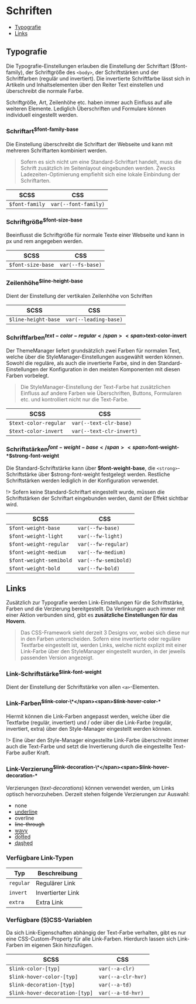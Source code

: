 # Schriften

- [Typografie](#typografie)
- [Links](#links)

## Typografie

Die Typografie-Einstellungen erlauben die Einstellung der Schriftart ($font-family), der Schriftgröße des `<body>`, der
Schriftstärken und der Schriftfarben (regulär und invertiert). Die invertierte Schriftfarbe lässt sich in Artikeln und
Inhaltselementen über den Reiter Text einstellen und überschreibt die normale Farbe.

Schriftgröße, Art, Zeilenhöhe etc. haben immer auch Einfluss auf alle weiteren Elemente. Lediglich Überschriften und
Formulare können individuell eingestellt werden.

### Schriftart<sup>$font-family-base</sup>

Die Einstellung überschreibt die Schriftart der Webseite und kann mit mehreren Schriftarten kombiniert werden.

> Sofern es sich nicht um eine Standard-Schriftart handelt, muss die Schrift zusätzlich im Seitenlayout eingebunden
> werden. Zwecks Ladezeiten-Optimierung empfiehlt sich eine lokale Einbindung der Schriftarten.

| SCSS           | CSS                  |
|----------------|----------------------|
| `$font-family` | `var(--font-family)` |

### Schriftgröße<sup>$font-size-base</sup>

Beeinflusst die Schriftgröße für normale Texte einer Webseite und kann in px und rem angegeben werden.

| SCSS              | CSS              |
|-------------------|------------------|
| `$font-size-base` | `var(--fs-base)` |

### Zeilenhöhe<sup>$line-height-base</sup>

Dient der Einstellung der vertikalen Zeilenhöhe von Schriften

| SCSS                | CSS                   |
|---------------------|-----------------------|
| `$line-height-base` | `var(--leading-base)` |

### Schriftfarben<sup><span>$text-color-regular</span><span>$text-color-invert</span></sup>

Der ThemeManager liefert grundsätzlich zwei Farben für normalen Text, welche über die StyleManager-Einstellungen
ausgewählt werden können.
Sowohl die reguläre, als auch die invertierte Farbe, sind in den Standard-Einstellungen der Konfiguration in den meisten
Komponenten mit diesen Farben vorbelegt.

> Die StyleManager-Einstellung der Text-Farbe hat zusätzlichen Einfluss auf andere Farben wie Überschriften, Buttons,
> Formularen etc. und kontrolliert nicht nur die Text-Farbe.

| SCSS                  | CSS                      |
|-----------------------|--------------------------|
| `$text-color-regular` | `var(--text-clr-base)`   |
| `$text-color-invert`  | `var(--text-clr-invert)` |

### Schriftstärken<sup><span>$font-weight-base</span><span>$font-weight-\*</span><span>$strong-font-weight</span></sup>

Die Standard-Schriftstärke kann über **$font-weight-base**, die `<strong>`-Schriftstärke über $strong-font-weight
festgelegt werden. Restliche Schriftstärken werden lediglich in der Konfiguration verwendet.

!> Sofern keine Standard-Schriftart eingestellt wurde, müssen die Schriftstärken der Schriftart eingebunden werden,
damit der Effekt sichtbar wird.

| SCSS                    | CSS                  |
|-------------------------|----------------------|
| `$font-weight-base`     | `var(--fw-base)`     |  
| `$font-weight-light`    | `var(--fw-light)`    |  
| `$font-weight-regular`  | `var(--fw-regular)`  |  
| `$font-weight-medium`   | `var(--fw-medium)`   |  
| `$font-weight-semibold` | `var(--fw-semibold)` |  
| `$font-weight-bold`     | `var(--fw-bold)`     |  

## Links

Zusätzlich zur Typografie werden Link-Einstellungen für die Schriftstärke, Farben und die Verzierung bereitgestellt.
Da Verlinkungen auch immer mit einer Aktion verbunden sind, gibt es **zusätzliche Einstellungen für das Hovern**.

> Das CSS-Framework sieht derzeit 3 Designs vor, wobei sich diese nur in den Farben unterscheiden. Sofern eine
> invertierte oder reguläre Textfarbe eingestellt ist, werden Links, welche nicht explizit mit einer Link-Farbe über den
> StyleManager eingestellt wurden, in der jeweils passenden Version angezeigt.

### Link-Schriftstärke<sup>$link-font-weight</sup>

Dient der Einstellung der Schriftstärke von allen `<a>`-Elementen.

### Link-Farben<sup><span>$link-color-\*</span><span>$link-hover-color-\*</span></sup>

Hiermit können die Link-Farben angepasst werden, welche über die Textfarbe (regulär, invertiert) und / oder über die
Link-Farbe (regulär, invertiert, extra) über den Style-Manager eingestellt werden können.

!> Eine über den Style-Manager eingestellte Link-Farbe überschreibt immer auch die Text-Farbe und setzt die Invertierung
durch die eingestellte Text-Farbe außer Kraft.

### Link-Verzierung<sup><span>$link-decoration-\*</span><span>$link-hover-decoration-\*</span></sup>

Verzierungen (*text-decorations*) können verwendet werden, um Links optisch hervorzuheben. Derzeit stehen folgende
Verzierungen zur Auswahl:

- none
- <span style="text-decoration: underline">underline</span>
- <span style="text-decoration: overline">overline</span>
- <span style="text-decoration: line-through">line-through</span>
- <span style="text-decoration: wavy underline">wavy</span>
- <span style="text-decoration: dotted underline">dotted</span>
- <span style="text-decoration: dashed underline">dashed</span>

### Verfügbare Link-Typen

| Typ       | Beschreibung      |
|-----------|-------------------|
| `regular` | Regulärer Link    |  
| `invert`  | Invertierter Link |  
| `extra`   | Extra Link        |  

### Verfügbare (S)CSS-Variablen

Da sich Link-Eigenschaften abhängig der Text-Farbe verhalten, gibt es nur eine CSS-Custom-Property für alle Link-Farben.
Hierdurch lassen sich Link-Farben im eigenen Skin hinzufügen.

| SCSS                           | CSS                |
|--------------------------------|--------------------|
| `$link-color-[typ]`            | `var(--a-clr)`     |  
| `$link-hover-color-[typ]`      | `var(--a-clr-hvr)` |  
| `$link-decoration-[typ]`       | `var(--a-td)`      |  
| `$link-hover-decoration-[typ]` | `var(--a-td-hvr)`  |


